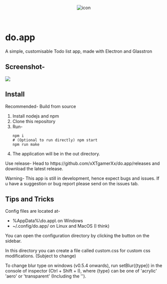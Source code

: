 <p align="center">
  <img src="https://raw.githubusercontent.com/xXTgamerXx/do.app/main/icon.png" alt="icon"></img>
</p>
<br>
<h1>do.app</h1>
<p>A simple, customisable Todo list app, made with Electron and Glasstron</p>
<h2>Screenshot-</h2>
<img src="https://user-images.githubusercontent.com/72494265/151741659-f3bcb7b9-35ad-4aab-8dcd-0bef817c938b.png"></img>
<br>
<h2>Install</h2>
<p>Recommended- Build from source</p>
<ol>
<li>Install nodejs and npm</li>
<li>Clone this repository</li>
<li>Run-
<pre><code>npm i
# (Optional to run directly) npm start
npm run make
</code></pre></li>
<li>The application will be in the out directory.</li>
</ol>
<p>Use release- Head to https://github.com/xXTgamerXx/do.app/releases and download the latest release.</p>
<p>Warning- This app is still in development, hence expect bugs and issues. If u have a suggestion or bug report please send on the issues tab.</p>
<h2>Tips and Tricks</h2>
<p>Config files are located at-</p>
<ul>
  <li>%AppData%\do.app\ on Windows</li>
  <li>~/.config/do.app/ on Linux and MacOS (I think)</li>
</ul>
<p>You can open the configuration directory by clicking the button on the sidebar.</p>
<p>In this directory you can create a file called custom.css for custom css modifications. (Subject to change)</p>
<p>To change blur type on windows (v0.5.4 onwards), run setBlur({type}) in the console of inspector (Ctrl + Shift + I), where {type} can be one of 'acrylic' 'aero' or 'transparent' (Including the '').</p>